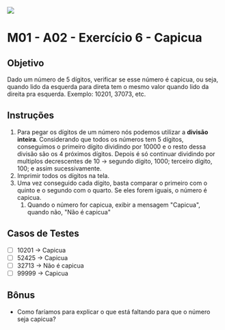 ![](https://i.imgur.com/xG74tOh.png)

# M01 - A02 - Exercício 6 - Capicua

## Objetivo

Dado um número de 5 dígitos, verificar se esse número é capicua, ou seja, quando lido da esquerda para direta tem o mesmo valor quando lido da direita pra esquerda. Exemplo: 10201, 37073, etc.

## Instruções

1. Para pegar os dígitos de um número nós podemos utilizar a **divisão inteira**. Considerando que todos os números tem 5 dígitos, conseguimos o primeiro dígito dividindo por 10000 e o resto dessa divisão são os 4 próximos dígitos. Depois é só continuar dividindo por multiplos decrescentes de 10 -> segundo dígito, 1000; terceiro dígito, 100; e assim sucessivamente.
2. Imprimir todos os dígitos na tela.
3. Uma vez conseguido cada dígito, basta comparar o primeiro com o quinto e o segundo com o quarto. Se eles forem iguais, o número é capicua.
    1.  Quando o número for capicua, exibir a mensagem "Capicua", quando não, "Não é capicua"

## Casos de Testes

- [ ]  10201 → Capicua
- [ ]  52425 → Capicua
- [ ]  32713 → Não é capicua
- [ ]  99999 → Capicua

## Bônus

- Como faríamos para explicar o que está faltando para que o número seja capicua?